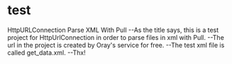 # test
HttpURLConnection Parse XML With Pull
--As the title says, this is a test project for HttpUrlConnection in order to parse files in xml with Pull.
--The url in the project is created by Oray's service for free.
--The test xml file is called get_data.xml.
--Thx!
